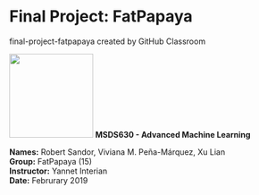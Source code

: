 # Final Project: FatPapaya
final-project-fatpapaya created by GitHub Classroom

<div align="left">
   <img src="http://clipart-library.com/images/pi5d4Ry5T.jpg" height=150>
   <b>MSDS630 - Advanced Machine Learning</b>

**Names:** Robert Sandor, Viviana M. Peña-Márquez, Xu Lian<br>
**Group:** FatPapaya (15)<br>
**Instructor:** Yannet Interian<br>
**Date:** Februrary 2019
</div>

